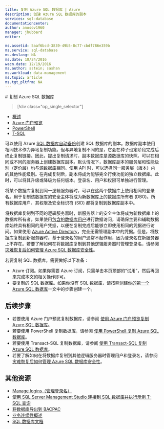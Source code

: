 ```yaml
---
title: 复制 Azure SQL 数据库 | Azure
description: 创建 Azure SQL 数据库的副本
services: sql-database
documentationcenter: 
author: anosov1960
manager: jhubbard
editor: 

ms.assetid: 5aaf6bcd-3839-49b5-8c77-cbdf786e359b
ms.service: sql-database
ms.devlang: NA
ms.date: 10/24/2016
wacn.date: 12/19/2016
ms.author: sstein; sashan
ms.workload: data-management
ms.topic: article
ms.tgt_pltfrm: NA
---
```


#<a name="copy-your-sql-database"></a> 复制 Azure SQL 数据库

> [!div class="op_single_selector"]
- [概述](./sql-database-copy.md)
- [Azure 门户预览](./sql-database-copy.md)
- [PowerShell](./sql-database-copy-powershell.md)
- [T-SQL](./sql-database-copy-transact-sql.md)

可以使用 Azure [SQL 数据库自动备份](./sql-database-automated-backups.md)创建 SQL 数据库的副本。数据库副本使用相同技术作为异地复制功能。但与异地复制不同的是，它会在种子设定阶段完成后终止复制链接。因此，提出复制请求时，副本数据库是源数据库的快照。可以在相同或不同的服务器上创建数据库副本。默认情况下，数据库副本的服务层和性能级别（定价层）均与源数据库相同。使用 API 时，可以选择同一服务层（版本）内的其他性能级别。在完成复制后，副本将成为能够完全行使功能的独立数据库。此时，可以将其升级或降级为任何版本。登录名、用户和权限可单独进行管理。

将某个数据库复制到同一逻辑服务器时，可以在这两个数据库上使用相同的登录名。用于复制该数据库的安全主体将成为新数据库上的数据库所有者 (DBO)。所有数据库用户、其权限及安全标识符 (SID) 都将复制到数据库副本中。

将数据库复制到不同的逻辑服务器时，新服务器上的安全主体将成为新数据库上的数据库所有者。如果使用[包含的数据库用户](./sql-database-manage-logins.md)进行数据访问，请确保主要和辅助数据库始终具有相同的用户凭据，以便在复制完成后能够立即使用相同的凭据进行访问。如果使用 [Azure Active Directory](../active-directory/active-directory-whatis.md)，完全无需管理副本中的凭据。但是，将数据库复制到新服务器时，基于登录名的用户通常不起作用，因为登录名在新服务器上不存在。若要了解如何在将数据库复制到其他逻辑服务器时管理登录名，请参阅[灾难恢复后如何管理 Azure SQL 数据库安全性](./sql-database-geo-replication-security-config.md)。

若要复制 SQL 数据库，需要做好以下准备：

- Azure 订阅。如果你需要 Azure 订阅，只需单击本页顶部的“试用”，然后再回来完成本文的相关操作即可。
- 要复制的 SQL 数据库。如果你没有 SQL 数据库，请按照[创建你的第一个 Azure SQL 数据库](./sql-database-get-started.md)一文中的步骤创建一个。

## 后续步骤
- 若要使用 Azure 门户预览复制数据库，请参阅 [使用 Azure 门户预览复制 Azure SQL 数据库](./sql-database-copy-portal.md)。
- 若要使用 PowerShell 复制数据库，请参阅 [使用 PowerShell 复制 Azure SQL 数据库](./sql-database-copy-powershell.md)。
- 若要使用 Transact-SQL 复制数据库，请参阅 [使用 Transact-SQL 复制 Azure SQL 数据库](./sql-database-copy-transact-sql.md)。
- 若要了解如何在将数据库复制到其他逻辑服务器时管理用户和登录名，请参阅 [灾难恢复后如何管理 Azure SQL 数据库安全性](./sql-database-geo-replication-security-config.md)。

## 其他资源

- [Manage logins（管理登录名）](./sql-database-manage-logins.md)
- [使用 SQL Server Management Studio 连接到 SQL 数据库并执行示例 T-SQL 查询](./sql-database-connect-query-ssms.md)
- [将数据库导出到 BACPAC](./sql-database-export.md)
- [业务连续性概述](./sql-database-business-continuity.md)
- [SQL 数据库文档](./index.md)

<!---HONumber=Mooncake_1212_2016-->